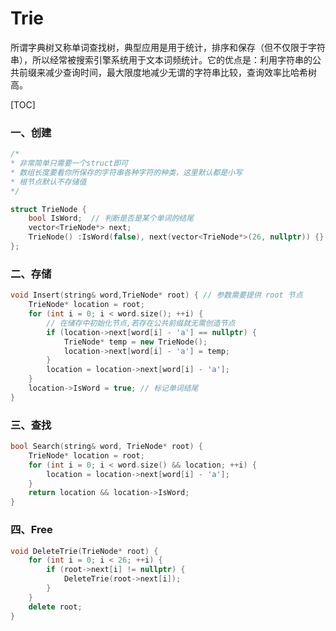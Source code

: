# Trie

所谓字典树又称单词查找树，典型应用是用于统计，排序和保存（但不仅限于字符串），所以经常被搜索引擎系统用于文本词频统计。它的优点是：利用字符串的公共前缀来减少查询时间，最大限度地减少无谓的字符串比较，查询效率比哈希树高。



[TOC]



### 一、创建



```c++
/*
* 非常简单只需要一个struct即可
* 数组长度要看你所保存的字符串各种字符的种类，这里默认都是小写
* 根节点默认不存储值
*/

struct TrieNode {
	bool IsWord;  // 判断是否是某个单词的结尾
	vector<TrieNode*> next;
	TrieNode() :IsWord(false), next(vector<TrieNode*>(26, nullptr)) {}
};

```



### 二、存储



```C++
void Insert(string& word,TrieNode* root) { // 参数需要提供 root 节点
	TrieNode* location = root;
	for (int i = 0; i < word.size(); ++i) {
        // 在储存中初始化节点,若存在公共前缀就无需创造节点
		if (location->next[word[i] - 'a'] == nullptr) {
			TrieNode* temp = new TrieNode();
			location->next[word[i] - 'a'] = temp;
		}
		location = location->next[word[i] - 'a'];
	}
	location->IsWord = true; // 标记单词结尾
}

```



### 三、查找



```C++
bool Search(string& word, TrieNode* root) {
	TrieNode* location = root;
	for (int i = 0; i < word.size() && location; ++i) {
		location = location->next[word[i] - 'a'];
	}
	return location && location->IsWord;
}

```



### 四、Free

```c++
void DeleteTrie(TrieNode* root) {
	for (int i = 0; i < 26; ++i) {
		if (root->next[i] != nullptr) {
			DeleteTrie(root->next[i]);
		}
	}
	delete root;
}

```























